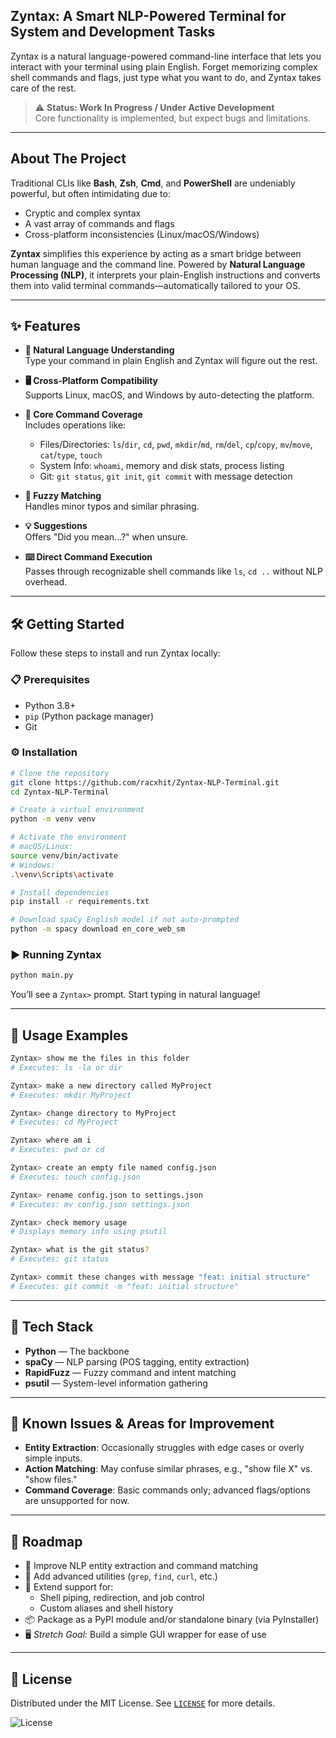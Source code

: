 ## Zyntax: A Smart NLP-Powered Terminal for System and Development Tasks

Zyntax is a natural language-powered command-line interface that lets you interact with your terminal using plain English. Forget memorizing complex shell commands and flags, just type what you want to do, and Zyntax takes care of the rest.

> ⚠️ **Status: Work In Progress / Under Active Development**  
> Core functionality is implemented, but expect bugs and limitations.

---

## About The Project

Traditional CLIs like **Bash**, **Zsh**, **Cmd**, and **PowerShell** are undeniably powerful, but often intimidating due to:

- Cryptic and complex syntax  
- A vast array of commands and flags  
- Cross-platform inconsistencies (Linux/macOS/Windows)

**Zyntax** simplifies this experience by acting as a smart bridge between human language and the command line. Powered by **Natural Language Processing (NLP)**, it interprets your plain-English instructions and converts them into valid terminal commands—automatically tailored to your OS.

---

## ✨ Features

- **🧠 Natural Language Understanding**  
  Type your command in plain English and Zyntax will figure out the rest.

- **🖥️ Cross-Platform Compatibility**  
  Supports Linux, macOS, and Windows by auto-detecting the platform.

- **📁 Core Command Coverage**  
  Includes operations like:
  - Files/Directories: `ls`/`dir`, `cd`, `pwd`, `mkdir`/`md`, `rm`/`del`, `cp`/`copy`, `mv`/`move`, `cat`/`type`, `touch`
  - System Info: `whoami`, memory and disk stats, process listing
  - Git: `git status`, `git init`, `git commit` with message detection

- **🤖 Fuzzy Matching**  
  Handles minor typos and similar phrasing.

- **💡 Suggestions**  
  Offers "Did you mean...?" when unsure.

- **⌨️ Direct Command Execution**  
  Passes through recognizable shell commands like `ls`, `cd ..` without NLP overhead.

---

## 🛠️ Getting Started

Follow these steps to install and run Zyntax locally:

### 📋 Prerequisites

- Python 3.8+
- `pip` (Python package manager)
- Git

### ⚙️ Installation

```bash
# Clone the repository
git clone https://github.com/racxhit/Zyntax-NLP-Terminal.git
cd Zyntax-NLP-Terminal

# Create a virtual environment
python -m venv venv

# Activate the environment
# macOS/Linux:
source venv/bin/activate
# Windows:
.\venv\Scripts\activate

# Install dependencies
pip install -r requirements.txt

# Download spaCy English model if not auto-prompted
python -m spacy download en_core_web_sm
```

### ▶️ Running Zyntax

```bash
python main.py
```

You’ll see a `Zyntax>` prompt. Start typing in natural language!

---

## 🧪 Usage Examples

```bash
Zyntax> show me the files in this folder
# Executes: ls -la or dir

Zyntax> make a new directory called MyProject
# Executes: mkdir MyProject

Zyntax> change directory to MyProject
# Executes: cd MyProject

Zyntax> where am i
# Executes: pwd or cd

Zyntax> create an empty file named config.json
# Executes: touch config.json

Zyntax> rename config.json to settings.json
# Executes: mv config.json settings.json

Zyntax> check memory usage
# Displays memory info using psutil

Zyntax> what is the git status?
# Executes: git status

Zyntax> commit these changes with message "feat: initial structure"
# Executes: git commit -m "feat: initial structure"
```

---

## 🧰 Tech Stack

- **Python** — The backbone
- **spaCy** — NLP parsing (POS tagging, entity extraction)
- **RapidFuzz** — Fuzzy command and intent matching
- **psutil** — System-level information gathering

---

## 🐞 Known Issues & Areas for Improvement

- **Entity Extraction**: Occasionally struggles with edge cases or overly simple inputs.
- **Action Matching**: May confuse similar phrases, e.g., "show file X" vs. "show files."
- **Command Coverage**: Basic commands only; advanced flags/options are unsupported for now.


---

## 🔮 Roadmap

- 🔬 Improve NLP entity extraction and command matching
- 🔧 Add advanced utilities (`grep`, `find`, `curl`, etc.)
- 🧱 Extend support for:
  - Shell piping, redirection, and job control
  - Custom aliases and shell history
- 📦 Package as a PyPI module and/or standalone binary (via PyInstaller)
- 🖥️ *Stretch Goal:* Build a simple GUI wrapper for ease of use

---

## 📄 License

Distributed under the MIT License. See [`LICENSE`](LICENSE) for more details.

![License](https://img.shields.io/badge/License-MIT-blue.svg)


